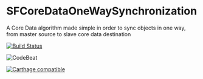 # SFCoreDataOneWaySynchronization
A Core Data algorithm made simple in order to sync objects in one way, from master source to slave core data destination

[![Build Status](https://travis-ci.org/Vaseltior/SFCoreDataOneWaySynchronization.svg?branch=master)](https://travis-ci.org/Vaseltior/SFCoreDataOneWaySynchronization) 

![CodeBeat](https://codebeat.co/badges/102de495-daf8-411c-979a-6282bdc60036) 

[![Carthage compatible](https://img.shields.io/badge/Carthage-compatible-4BC51D.svg?style=flat)](https://github.com/Carthage/Carthage)


